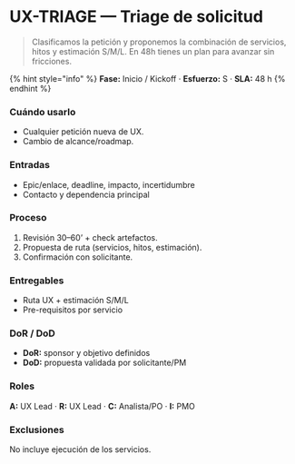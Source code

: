 # UX-TRIAGE — Triage de solicitud

> Clasificamos la petición y proponemos la combinación de servicios, hitos y estimación S/M/L. En 48h tienes un plan para avanzar sin fricciones.

{% hint style="info" %}
**Fase:** Inicio / Kickoff · **Esfuerzo:** S · **SLA:** 48 h
{% endhint %}

### Cuándo usarlo

* Cualquier petición nueva de UX.
* Cambio de alcance/roadmap.

### Entradas

* Epic/enlace, deadline, impacto, incertidumbre
* Contacto y dependencia principal

### Proceso

1. Revisión 30–60’ + check artefactos.
2. Propuesta de ruta (servicios, hitos, estimación).
3. Confirmación con solicitante.

### Entregables

* Ruta UX + estimación S/M/L
* Pre-requisitos por servicio

### DoR / DoD

* **DoR:** sponsor y objetivo definidos
* **DoD:** propuesta validada por solicitante/PM

### Roles

**A:** UX Lead · **R:** UX Lead · **C:** Analista/PO · **I:** PMO

### Exclusiones

No incluye ejecución de los servicios.
